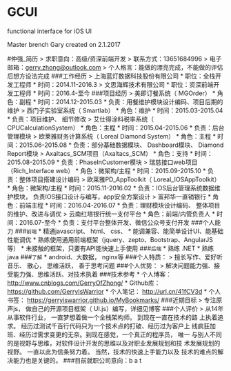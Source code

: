 # GCUI
functional interface for iOS UI

Master brench
Gary created on 2.1.2017

#仲强_简历 > 求职意向：高级/资深前端开发 > 联系方式：13651684996 > 电子邮箱：gerry.zhong@outlook.com > 个人格言：能做的漂亮完成，不能做的评估后想方设法完成 ###工作经历 > 上海蓝灯数据科技股份有限公司 * 职位：全栈开发工程师 * 时间：2014.11-2016.3 > 文思海辉技术有限公司 * 职位：资深前端开发工程师 * 时间：2016.4-至今 ###项目经历 > 美即订餐系统（ MGOrder） * 角色：副程 * 时间：2014.12-2015.03 * 负责：用餐维护模块设计编码、项目后期的维护 > 西门子实验室系统（ Smartlab） * 角色：维护 * 时间：2015.03-2015.04 * 负责：项目维护、 细节修改 > 艾仕得涂料税率系统（ CPUCalculationSystem） * 角色：主程 * 时间：2015.04-2015.06 * 负责：后台管理模块 > 欧莱雅财务计算系统（ Loreal Diamond System） * 角色：主程 * 时间：2015.06-2015.08 * 负责：部分基础数据模块、 Dashboard模块、 Diamond Report模块 > Axaltacs_SCM项目（Axaltacs_SCM） * 角色：支持 * 时间：2015.08-2015.09 * 负责：PhaseInCustomer模块 > 瑞慈接口web项目（Rich_Interface web） * 角色：微架构/主程 * 时间：2015.09-2015.10 * 负责：整体项目搭建设计编码 > 欧莱雅PD_AppToolkit（ Loreal_IOSAppToolkit） * 角色：微架构/主程 * 时间：2015.11-2016.02 * 负责：IOS后台管理系统数据维护模块， 负责IOS接口设计与编写，app安全方案设计 > 富邦华一直销银行 * 角色：前端主程 * 时间：2016.04-2016.07 * 负责：理财模块设计编码、 整体项目的维护、改进与调优 > 云南红塔银行统一支付平台 * 角色：前端/内管负责人 * 时间：2016.07-至今 * 负责：支付平台整体开发、微信公众号支付开发 ###个人能力 ###`前端` * 精通javascript、 html、 css、 * 能调兼容、能简单设计UI、能基础性能调优 * 熟练使用通用前端框架（jquery、zepto、Bootstrap、AngularJS等） * 未接触的框架，只要有API能快速上手使用 ###`后端` * 熟练 .NET * 熟练 java ###`了解` * android、大数据， nginx等 ###个人特质： > 擅长写作、爱好听音乐、 散心， 思维活跃， 善于思考问题 ###个人优势： > 解决问题能力强、接受能力强、思维活跃、对技术执着 ###技术参考 * 个人博客： http://www.cnblogs.com/GerryOfZhong/ * Github库： https://github.com/GerryIsWarrior * 个人笔记： http://url.cn/41fCV3d * 个人书签： https://gerryiswarrior.github.io/MyBookmarks/ ###近期目标 > 专注原声js， 做自己的开源项目框架（ UI.js）编写，详细见博客 ###个人评价 > 从14年从事软件行业， 一直梦想着做一个全栈架构师。 到现在一直在技术的路 上执着追求。 经历过测试千百行代码只为一个技术点的打破、经历过为客户上 线疯狂加班、经历过需求变更的无奈。到现在感觉，一个真正的程序员， 唯一 与别人不同的是视野与思维，对软件设计开发的思维以及对职业发展规划和技 术发展规划的视野。 一直以此为信条努力着。 当然，技术的快速上手能力以及 技术的难点的解决能力也是关键的。 ###目前就职公司意向：b a t

